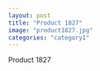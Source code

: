 ```yaml
---
layout: post
title: "Product 1827"
image: "product1827.jpg"
categories: "category1"
---
```

Product 1827
